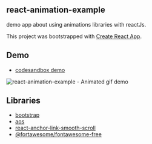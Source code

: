 ## react-animation-example
demo app about using animations libraries with reactJs.

This project was bootstrapped with [Create React App](https://github.com/facebook/create-react-app).

## Demo
* [codesandbox demo](https://codesandbox.io/s/react-animation-example-osvjz)

![react-animation-example - Animated gif demo](demo/react-animation-repo.gif)

## Libraries
* [bootstrap](https://www.npmjs.com/package/bootstrap)
* [aos](https://www.npmjs.com/package/aos)
* [react-anchor-link-smooth-scroll](https://www.npmjs.com/package/react-anchor-link-smooth-scroll)
* [@fortawesome/fontawesome-free](https://www.npmjs.com/package/@fortawesome/fontawesome-free)

